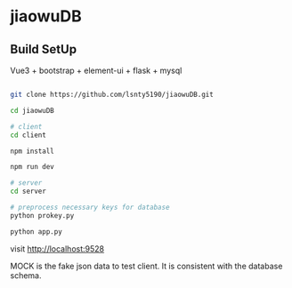 <!--
 * @Author: your name
 * @Date: 2021-12-15 14:02:08
 * @LastEditTime: 2021-12-15 23:13:34
 * @LastEditors: Please set LastEditors
 * @Description: 打开koroFileHeader查看配置 进行设置: https://github.com/OBKoro1/koro1FileHeader/wiki/%E9%85%8D%E7%BD%AE
 * @FilePath: \jiaowuDB\README.md
-->
# jiaowuDB

## Build SetUp

Vue3 + bootstrap + element-ui + flask + mysql

```bash

git clone https://github.com/lsnty5190/jiaowuDB.git

cd jiaowuDB

# client
cd client

npm install

npm run dev

# server
cd server

# preprocess necessary keys for database
python prokey.py

python app.py
```

visit [http://localhost:9528](http://localhost:9528)

MOCK is the fake json data to test client. It is consistent with the database schema.

